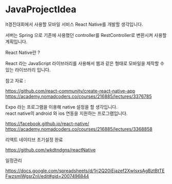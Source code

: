 # JavaProjectIdea

It경진대회에서 사용할 모바일 서비스 React Native를 개발할 생각입니다. 

서버는 Spring 으로 기존에 사용했던 controller를 RestController로 변환시켜 사용할 계획입니다. 


React Native란 ? 

React 라는 JavaScript 라이브러리를 사용해서 웹과 같은 형태로 모바일을 제작할 수 있는 라이브러리 입니다. 


참고 자료 : 

https://github.com/react-community/create-react-native-app 
https://academy.nomadcoders.co/courses/216885/lectures/3376785


Expo 라는 프로그램을 이용해 native 설정을 할 생각입니다.  
react native의 android 와 ios 연동을 지원하는 프로그램입니다. 

https://facebook.github.io/react-native/
https://academy.nomadcoders.co/courses/216885/lectures/3368858


리액트 네이티브 초기설정 완료  

https://github.com/wkdtndgns/reactNative

일정관리 

https://docs.google.com/spreadsheets/d/1rj2Q20iEjazef2XwlsxsAgBztBtTEFwzsmlWgsrZriI/edit#gid=2007496844
